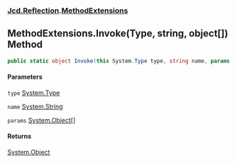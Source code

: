 ### [Jcd.Reflection](Jcd_Reflection.md 'Jcd.Reflection').[MethodExtensions](Jcd_Reflection_MethodExtensions.md 'Jcd.Reflection.MethodExtensions')
## MethodExtensions.Invoke(Type, string, object[]) Method
```csharp
public static object Invoke(this System.Type type, string name, params object[] @params);
```
#### Parameters
<a name='Jcd_Reflection_MethodExtensions_Invoke(System_Type_string_object__)_type'></a>
`type` [System.Type](https://docs.microsoft.com/en-us/dotnet/api/System.Type 'System.Type')  
  
<a name='Jcd_Reflection_MethodExtensions_Invoke(System_Type_string_object__)_name'></a>
`name` [System.String](https://docs.microsoft.com/en-us/dotnet/api/System.String 'System.String')  
  
<a name='Jcd_Reflection_MethodExtensions_Invoke(System_Type_string_object__)_params'></a>
`params` [System.Object](https://docs.microsoft.com/en-us/dotnet/api/System.Object 'System.Object')[[]](https://docs.microsoft.com/en-us/dotnet/api/System.Array 'System.Array')  
  
#### Returns
[System.Object](https://docs.microsoft.com/en-us/dotnet/api/System.Object 'System.Object')  
